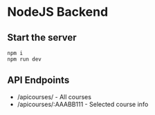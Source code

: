 # NodeJS Backend

## Start the server

```
npm i
npm run dev
```

## API Endpoints

- /apicourses/ - All courses
- /apicourses/:AAABB111 - Selected course info
